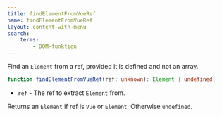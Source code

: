 ```yaml
---
title: findElementFromVueRef
name: findElementFromVueRef
layout: content-with-menu
search:
    terms:
        - DOM-funktion
---
```


Find an `Element` from a ref, provided it is defined and not an array.

```ts nocompile
function findElementFromVueRef(ref: unknown): Element | undefined;
```

- `ref` - The ref to extract `Element` from.

Returns an `Element` if ref is `Vue` or `Element`.
Otherwise `undefined`.
